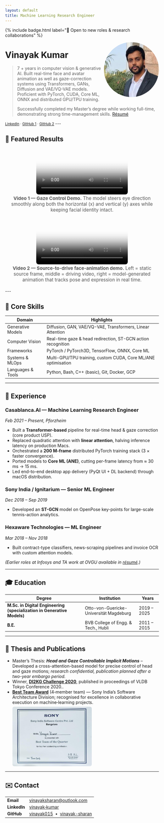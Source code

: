 ```yaml
---
layout: default
title: Machine Learning Research Engineer
---
```


{% include badge.html label="🚀 Open to new roles & research collaborations" %}

<!-- Avatar -->
<img src="/assets/img/vinayak.jpeg"
     alt="Vinayak portrait"
     style="width:180px;height:180px;border-radius:50%;object-fit:cover;"
     align="right">

# Vinayak Kumar  

> 7 + years in computer vision & generative AI. Built real-time face and avatar
> animation as well as gaze-correction systems using Transformers, GANs,
> Diffusion and VAE/VQ-VAE models. Proficient with PyTorch, CUDA, Core ML, ONNX
> and distributed GPU/TPU training.
>
> Successfully completed my Master’s degree while working full-time, demonstrating strong time-management skills.
> [Résumé](/assets/Vinayak_Resume.pdf)

<small>
  <a href="https://www.linkedin.com/in/vinayak-kumar-33b751157/">LinkedIn</a> ·
  <a href="https://github.com/vinayak015">GitHub&nbsp;1</a> ·
  <a href="https://github.com/vinayak-sharan">GitHub&nbsp;2</a>
</small>
---

## 🌟 Featured Results
<figure style="text-align:center; margin:1.2rem 0;">
  <video controls preload="metadata"
         poster="assets/img/demo-eye.jpg"
         style="max-width:100%; border-radius:8px;">
    <source src="assets/video/traj_16.mp4" type="video/mp4">
    Your browser doesn’t support HTML5 video.
  </video>

  <figcaption style="font-size:0.95rem; color:#555;">
    <strong>Video&nbsp;1&nbsp;—&nbsp;Gaze Control Demo.</strong>
    The model steers eye direction smoothly along both the horizontal (x) and vertical (y) axes while keeping facial identity intact.
  </figcaption>
</figure>


<figure style="text-align:center; margin:1.2rem 0;">
  <video controls preload="metadata"
         poster="assets/img/demo-anim.jpg"
         style="max-width:100%; border-radius:8px;">
    <source src="assets/video/anim.mp4" type="video/mp4">
    Your browser doesn’t support HTML5 video.
  </video>

  <figcaption style="font-size:0.95rem;color:#555;">
    <strong>Video 2 — Source-to-drive face-animation demo.</strong>
    Left&nbsp;=&nbsp;static source frame, middle&nbsp;=&nbsp;driving video,
    right&nbsp;=&nbsp;model-generated animation that tracks pose and expression
    in real time.
  </figcaption>
</figure>
---

## 🔧 Core Skills

| Domain                | Highlights                                                         |
|-----------------------|--------------------------------------------------------------------|
| Generative Models     | Diffusion, GAN, VAE/VQ-VAE, Transformers, Linear Attention         |
| Computer Vision       | Real-time gaze & head redirection, ST-GCN action recognition       |
| Frameworks            | PyTorch / PyTorch3D, TensorFlow, ONNX, Core ML                     |
| Systems & MLOps       | Multi-GPU/TPU training, custom CUDA, Core ML/ANE optimisation      |
| Languages & Tools     | Python, Bash, C++ (basic), Git, Docker, GCP                       |

---

## 💼 Experience     

### Casablanca.AI — Machine Learning Research Engineer  
*Feb 2021 – Present, Pforzheim*

* Built a **Transformer-based** pipeline for real-time head & gaze correction (core product USP).  
* Replaced quadratic attention with **linear attention**, halving inference latency on production Macs.  
* Orchestrated a **200 M-frame** distributed PyTorch training stack (3 × faster convergence).  
* Ported models to **Core ML (ANE)**, cutting per-frame latency from ≈ 30 ms → 15 ms.  
* Led end-to-end desktop app delivery (PyQt UI + DL backend) through macOS distribution.

### Sony India / Ignitarium — Senior ML Engineer  
*Dec 2018 – Sep 2019*

* Developed an **ST-GCN** model on OpenPose key-points for large-scale tennis-action analytics.

### Hexaware Technologies — ML Engineer  
*Mar 2018 – Nov 2018*

* Built contract-type classifiers, news-scraping pipelines and invoice OCR with custom attention models.

*(Earlier roles at Infosys and TA work at OVGU available in [résumé](assets/Vinayak_Resume.pdf).)*

---

## 🎓 Education

| Degree                                                      | Institution | Years |
|-------------------------------------------------------------|-------------|-------|
| **M.Sc. in Digital Engineering (specialization in Generative Models)** | Otto-von-Guericke-Universität Magdeburg | 2019 – 2025 |
| **B.E.**                                 | BVB College of Engg. & Tech., Hubli     | 2011 – 2015 |


---

## 📜 Thesis and Publications

* Master’s Thesis: **_Head and Gaze Controllable Implicit Motions_** – Developed a cross-attention-based model for precise control of head and gaze motions; _research confidential, publication planned after a two-year embargo period._ 
* Winner, [**DI2KG Challenge 2020**](https://www.researchgate.net/publication/343988892_Spread_the_good_around_Information_Propagation_in_Schema_Matching_and_Entity_Resolution_for_Heterogeneous_Data_Experience_Report_DI2KG_2020_Challenge_Winner_Paper), published in proceedings of VLDB Tokyo Conference 2020..
* <a href="/assets/img/best_team.jpeg"><strong>Best Team Award</strong></a> (4‑member team) — Sony India’s Software Architecture Division; recognised for excellence in collaborative execution on machine‑learning projects.<br>
  <img src="/assets/img/best_team.jpeg" alt="Best Team Award certificate" style="max-width:260px;border-radius:6px;margin-top:0.4rem;">
---

## ✉️ Contact

|  |  |
|---|---|
| **Email** | <vinayaksharan@outlook.com> |
| **LinkedIn** | <a href="https://www.linkedin.com/in/vinayak-kumar-33b751157/">vinayak‑kumar</a> |
| **GitHub** | [vinayak015](https://github.com/vinayak015) &nbsp;•&nbsp; [vinayak-sharan](https://github.com/vinayak-sharan) |

